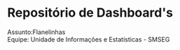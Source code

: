 # Repositório de Dashboard's
Assunto:Flanelinhas </br>
Equipe: Unidade de Informações e Estatísticas - SMSEG
